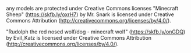 any models are protected under Creative Commons licenses
"Minecraft Sheep" (https://skfb.ly/oxrH7) by Mr. Snark is licensed under Creative Commons Attribution (http://creativecommons.org/licenses/by/4.0/).


"Rudolph the red nosed wolf/dog - minecraft wolf" (https://skfb.ly/onGDQ) by Evil_Katz is licensed under Creative Commons Attribution (http://creativecommons.org/licenses/by/4.0/).
